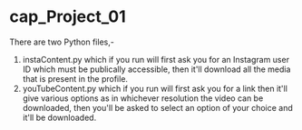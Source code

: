 # cap_Project_01

There are two Python files,-

1. instaContent.py which if you run will first ask you for an Instagram user ID which must be publically accessible, then it'll download all the media that is present in the profile.
2. youTubeContent.py which if you run will first ask you for a link then it'll give various options as in whichever resolution the video can be downloaded, then you'll be asked to select an option of your choice and it'll be downloaded. 
